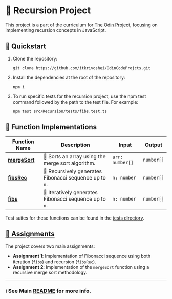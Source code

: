 # 🔁 Recursion Project

This project is a part of the curriculum for [The Odin Project](https://www.theodinproject.com/lessons/javascript-recursion), focusing on implementing recursion concepts in JavaScript.

## 🚀 Quickstart

1. Clone the repository:

   ```
   git clone https://github.com/itkrivoshei/OdinCodeProjcts.git
   ```

2. Install the dependencies at the root of the repository:

   ```
   npm i
   ```

3. To run specific tests for the recursion project, use the npm test command followed by the path to the test file. For example:
   ```
   npm test src/Recursion/tests/fibs.test.ts
   ```

## 🧬 Function Implementations

| Function Name                 | Description                                            | Input           | Output     |
| ----------------------------- | ------------------------------------------------------ | --------------- | ---------- |
| [**mergeSort**](mergeSort.ts) | 🔄 Sorts an array using the merge sort algorithm.      | `arr: number[]` | `number[]` |
| [**fibsRec**](fibsRec.ts)     | 🔢 Recursively generates Fibonacci sequence up to `n`. | `n: number`     | `number[]` |
| [**fibs**](fibs.ts)           | 🔢 Iteratively generates Fibonacci sequence up to `n`. | `n: number`     | `number[]` |

Test suites for these functions can be found in the [tests directory](tests/).

## [📝 Assignments](https://www.theodinproject.com/lessons/javascript-recursion)

The project covers two main assignments:

- **Assignment 1**: Implementation of Fibonacci sequence using both iteration (`fibs`) and recursion (`fibsRec`).
- **Assignment 2**: Implementation of the `mergeSort` function using a recursive merge sort methodology.

---

### ℹ️ See Main [README](../../README.md) for more info.
